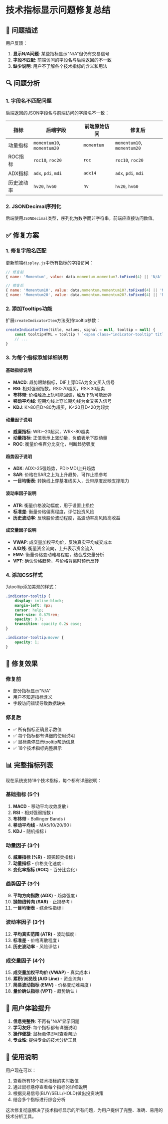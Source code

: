 # 技术指标显示问题修复总结

## 🐛 问题描述

用户反馈：
1. **显示N/A问题**: 某些指标显示"N/A"但仍有交易信号
2. **字段不匹配**: 前端访问的字段名与后端返回的不一致
3. **缺少说明**: 用户不了解各个技术指标的含义和用法

## 🔍 问题分析

### 1. 字段名不匹配问题
后端返回的JSON字段名与前端访问的字段名不一致：

| 指标 | 后端字段 | 前端原始访问 | 修复后 |
|------|----------|--------------|--------|
| 动量指标 | `momentum10`, `momentum20` | `momentum` | `momentum10`, `momentum20` |
| ROC指标 | `roc10`, `roc20` | `roc` | `roc10`, `roc20` |
| ADX指标 | `adx`, `pdi`, `mdi` | `adx14` | `adx`, `pdi`, `mdi` |
| 历史波动率 | `hv20`, `hv60` | `hv` | `hv20`, `hv60` |

### 2. JSONDecimal序列化
后端使用`JSONDecimal`类型，序列化为数字而非字符串，前端应直接访问数值。

## ✅ 修复方案

### 1. 修复字段名匹配
更新前端`display.js`中所有指标的字段访问：

```javascript
// 修复前
{ name: 'Momentum', value: data.momentum.momentum?.toFixed(4) || 'N/A' }

// 修复后  
{ name: 'Momentum10', value: data.momentum.momentum10?.toFixed(4) || 'N/A' },
{ name: 'Momentum20', value: data.momentum.momentum20?.toFixed(4) || 'N/A' }
```

### 2. 添加Tooltips功能
扩展`createIndicatorItem`方法支持tooltip参数：

```javascript
createIndicatorItem(title, values, signal = null, tooltip = null) {
    const tooltipHTML = tooltip ? `<span class="indicator-tooltip" title="${tooltip}">ℹ️</span>` : '';
    // ...
}
```

### 3. 为每个指标添加详细说明

#### 基础指标说明
- **MACD**: 趋势跟踪指标，DIF上穿DEA为金叉买入信号
- **RSI**: 相对强弱指数，RSI>70超买，RSI<30超卖
- **布林带**: 价格触及上轨可能回调，触及下轨可能反弹
- **移动平均线**: 短期均线上穿长期均线为金叉买入信号
- **KDJ**: K>80且D>80为超买，K<20且D<20为超卖

#### 动量因子说明
- **威廉指标**: WR>-20超买，WR<-80超卖
- **动量指标**: 正值表示上涨动量，负值表示下跌动量
- **ROC**: 衡量价格百分比变化，判断趋势强度

#### 趋势因子说明
- **ADX**: ADX>25强趋势，PDI>MDI上升趋势
- **SAR**: 价格在SAR之上为上升趋势，可作止损参考
- **一目均衡表**: 转换线上穿基准线买入，云带厚度反映支撑阻力

#### 波动率因子说明
- **ATR**: 衡量价格波动幅度，用于设置止损位
- **标准差**: 衡量价格偏离程度，评估投资风险
- **历史波动率**: 反映股价波动程度，高波动率高风险高收益

#### 成交量因子说明
- **VWAP**: 成交量加权平均价，反映真实平均成交成本
- **A/D线**: 衡量资金流向，上升表示资金流入
- **EMV**: 衡量价格变动难易程度，结合成交量分析
- **VPT**: 确认价格趋势，与价格背离时预示反转

### 4. 添加CSS样式
为tooltip添加美观的样式：

```css
.indicator-tooltip {
    display: inline-block;
    margin-left: 8px;
    cursor: help;
    font-size: 0.875rem;
    opacity: 0.7;
    transition: opacity 0.2s ease;
}

.indicator-tooltip:hover {
    opacity: 1;
}
```

## 🎯 修复效果

### 修复前
- 部分指标显示"N/A"
- 用户不知道指标含义
- 字段访问错误导致数据缺失

### 修复后
- ✅ 所有指标正确显示数值
- ✅ 每个指标都有详细的使用说明
- ✅ 鼠标悬停显示tooltip帮助信息
- ✅ 18个技术指标完整展示

## 📊 完整指标列表

现在系统支持18个技术指标，每个都有详细说明：

### 基础指标 (5个)
1. **MACD** - 移动平均收敛发散 ℹ️
2. **RSI** - 相对强弱指数 ℹ️
3. **布林带** - Bollinger Bands ℹ️
4. **移动平均线** - MA5/10/20/60 ℹ️
5. **KDJ** - 随机指标 ℹ️

### 动量因子 (3个)
6. **威廉指标 (%R)** - 超买超卖指标 ℹ️
7. **动量指标** - 价格变化速度 ℹ️
8. **变化率指标 (ROC)** - 百分比变化 ℹ️

### 趋势因子 (3个)
9. **平均方向指数 (ADX)** - 趋势强度 ℹ️
10. **抛物线转向 (SAR)** - 止损参考 ℹ️
11. **一目均衡表** - 综合性指标 ℹ️

### 波动率因子 (3个)
12. **平均真实范围 (ATR)** - 波动幅度 ℹ️
13. **标准差** - 价格离散程度 ℹ️
14. **历史波动率** - 风险评估 ℹ️

### 成交量因子 (4个)
15. **成交量加权平均价 (VWAP)** - 真实成本 ℹ️
16. **累积/派发线 (A/D Line)** - 资金流向 ℹ️
17. **简易波动指标 (EMV)** - 价格变动难易度 ℹ️
18. **量价确认指标 (VPT)** - 趋势确认 ℹ️

## 🚀 用户体验提升

1. **信息完整性**: 不再有"N/A"显示问题
2. **学习友好**: 每个指标都有详细说明
3. **操作便捷**: 鼠标悬停即可查看帮助
4. **专业性**: 提供专业的技术分析工具

## 📝 使用说明

用户现在可以：
1. 查看所有18个技术指标的实时数值
2. 通过鼠标悬停查看每个指标的详细说明
3. 根据交易信号(BUY/SELL/HOLD)做出投资决策
4. 结合多个指标进行综合分析

这次修复彻底解决了技术指标显示的所有问题，为用户提供了完整、准确、易用的技术分析工具。
